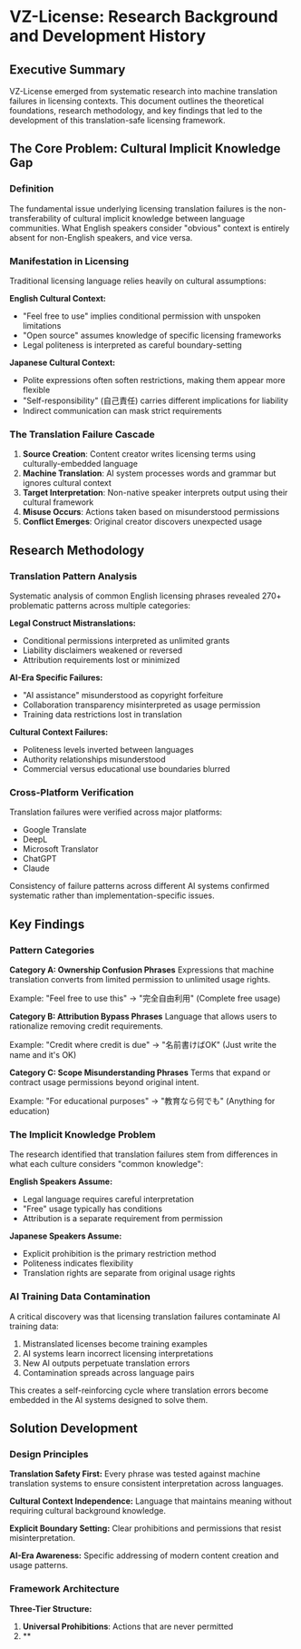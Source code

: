 # VZ-License: Research Background and Development History

## Executive Summary

VZ-License emerged from systematic research into machine translation failures in licensing contexts. This document outlines the theoretical foundations, research methodology, and key findings that led to the development of this translation-safe licensing framework.

## The Core Problem: Cultural Implicit Knowledge Gap

### Definition

The fundamental issue underlying licensing translation failures is the non-transferability of cultural implicit knowledge between language communities. What English speakers consider "obvious" context is entirely absent for non-English speakers, and vice versa.

### Manifestation in Licensing

Traditional licensing language relies heavily on cultural assumptions:

**English Cultural Context:**
- "Feel free to use" implies conditional permission with unspoken limitations
- "Open source" assumes knowledge of specific licensing frameworks
- Legal politeness is interpreted as careful boundary-setting

**Japanese Cultural Context:**
- Polite expressions often soften restrictions, making them appear more flexible
- "Self-responsibility" (自己責任) carries different implications for liability
- Indirect communication can mask strict requirements

### The Translation Failure Cascade

1. **Source Creation**: Content creator writes licensing terms using culturally-embedded language
2. **Machine Translation**: AI system processes words and grammar but ignores cultural context
3. **Target Interpretation**: Non-native speaker interprets output using their cultural framework
4. **Misuse Occurs**: Actions taken based on misunderstood permissions
5. **Conflict Emerges**: Original creator discovers unexpected usage

## Research Methodology

### Translation Pattern Analysis

Systematic analysis of common English licensing phrases revealed 270+ problematic patterns across multiple categories:

**Legal Construct Mistranslations:**
- Conditional permissions interpreted as unlimited grants
- Liability disclaimers weakened or reversed
- Attribution requirements lost or minimized

**AI-Era Specific Failures:**
- "AI assistance" misunderstood as copyright forfeiture
- Collaboration transparency misinterpreted as usage permission
- Training data restrictions lost in translation

**Cultural Context Failures:**
- Politeness levels inverted between languages
- Authority relationships misunderstood
- Commercial versus educational use boundaries blurred

### Cross-Platform Verification

Translation failures were verified across major platforms:
- Google Translate
- DeepL
- Microsoft Translator
- ChatGPT
- Claude

Consistency of failure patterns across different AI systems confirmed systematic rather than implementation-specific issues.

## Key Findings

### Pattern Categories

**Category A: Ownership Confusion Phrases**
Expressions that machine translation converts from limited permission to unlimited usage rights.

Example: "Feel free to use this" → "完全自由利用" (Complete free usage)

**Category B: Attribution Bypass Phrases**
Language that allows users to rationalize removing credit requirements.

Example: "Credit where credit is due" → "名前書けばOK" (Just write the name and it's OK)

**Category C: Scope Misunderstanding Phrases**
Terms that expand or contract usage permissions beyond original intent.

Example: "For educational purposes" → "教育なら何でも" (Anything for education)

### The Implicit Knowledge Problem

The research identified that translation failures stem from differences in what each culture considers "common knowledge":

**English Speakers Assume:**
- Legal language requires careful interpretation
- "Free" usage typically has conditions
- Attribution is a separate requirement from permission

**Japanese Speakers Assume:**
- Explicit prohibition is the primary restriction method
- Politeness indicates flexibility
- Translation rights are separate from original usage rights

### AI Training Data Contamination

A critical discovery was that licensing translation failures contaminate AI training data:

1. Mistranslated licenses become training examples
2. AI systems learn incorrect licensing interpretations
3. New AI outputs perpetuate translation errors
4. Contamination spreads across language pairs

This creates a self-reinforcing cycle where translation errors become embedded in the AI systems designed to solve them.

## Solution Development

### Design Principles

**Translation Safety First:**
Every phrase was tested against machine translation systems to ensure consistent interpretation across languages.

**Cultural Context Independence:**
Language that maintains meaning without requiring cultural background knowledge.

**Explicit Boundary Setting:**
Clear prohibitions and permissions that resist misinterpretation.

**AI-Era Awareness:**
Specific addressing of modern content creation and usage patterns.

### Framework Architecture

**Three-Tier Structure:**
1. **Universal Prohibitions**: Actions that are never permitted
2. **

